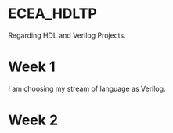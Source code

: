 # ECEA_HDLTP
Regarding HDL and Verilog Projects.

# Week 1
I am choosing my stream of language as Verilog.

# Week 2

